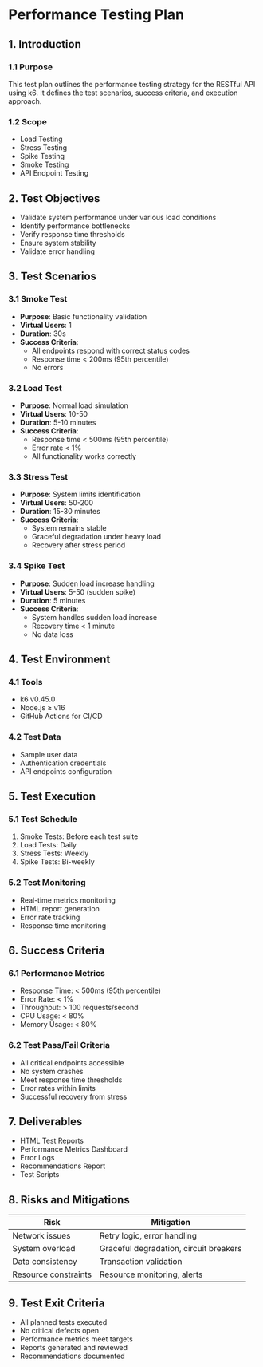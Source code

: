 # Performance Testing Plan

## 1. Introduction
### 1.1 Purpose
This test plan outlines the performance testing strategy for the RESTful API using k6. It defines the test scenarios, success criteria, and execution approach.

### 1.2 Scope
- Load Testing
- Stress Testing
- Spike Testing
- Smoke Testing
- API Endpoint Testing

## 2. Test Objectives
- Validate system performance under various load conditions
- Identify performance bottlenecks
- Verify response time thresholds
- Ensure system stability
- Validate error handling

## 3. Test Scenarios

### 3.1 Smoke Test
- **Purpose**: Basic functionality validation
- **Virtual Users**: 1
- **Duration**: 30s
- **Success Criteria**:
  - All endpoints respond with correct status codes
  - Response time < 200ms (95th percentile)
  - No errors

### 3.2 Load Test
- **Purpose**: Normal load simulation
- **Virtual Users**: 10-50
- **Duration**: 5-10 minutes
- **Success Criteria**:
  - Response time < 500ms (95th percentile)
  - Error rate < 1%
  - All functionality works correctly

### 3.3 Stress Test
- **Purpose**: System limits identification
- **Virtual Users**: 50-200
- **Duration**: 15-30 minutes
- **Success Criteria**:
  - System remains stable
  - Graceful degradation under heavy load
  - Recovery after stress period

### 3.4 Spike Test
- **Purpose**: Sudden load increase handling
- **Virtual Users**: 5-50 (sudden spike)
- **Duration**: 5 minutes
- **Success Criteria**:
  - System handles sudden load increase
  - Recovery time < 1 minute
  - No data loss

## 4. Test Environment

### 4.1 Tools
- k6 v0.45.0
- Node.js ≥ v16
- GitHub Actions for CI/CD

### 4.2 Test Data
- Sample user data
- Authentication credentials
- API endpoints configuration

## 5. Test Execution

### 5.1 Test Schedule
1. Smoke Tests: Before each test suite
2. Load Tests: Daily
3. Stress Tests: Weekly
4. Spike Tests: Bi-weekly

### 5.2 Test Monitoring
- Real-time metrics monitoring
- HTML report generation
- Error rate tracking
- Response time monitoring

## 6. Success Criteria

### 6.1 Performance Metrics
- Response Time: < 500ms (95th percentile)
- Error Rate: < 1%
- Throughput: > 100 requests/second
- CPU Usage: < 80%
- Memory Usage: < 80%

### 6.2 Test Pass/Fail Criteria
- All critical endpoints accessible
- No system crashes
- Meet response time thresholds
- Error rates within limits
- Successful recovery from stress

## 7. Deliverables
- HTML Test Reports
- Performance Metrics Dashboard
- Error Logs
- Recommendations Report
- Test Scripts

## 8. Risks and Mitigations
| Risk | Mitigation |
|------|------------|
| Network issues | Retry logic, error handling |
| System overload | Graceful degradation, circuit breakers |
| Data consistency | Transaction validation |
| Resource constraints | Resource monitoring, alerts |

## 9. Test Exit Criteria
- All planned tests executed
- No critical defects open
- Performance metrics meet targets
- Reports generated and reviewed
- Recommendations documented 